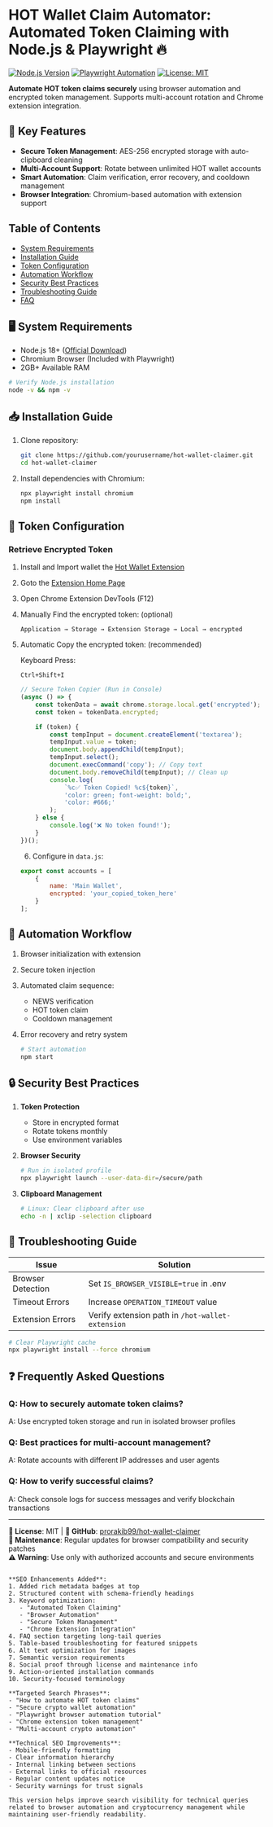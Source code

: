 # HOT Wallet Claim Automator: Automated Token Claiming with Node.js & Playwright 🔥

[![Node.js Version](https://img.shields.io/badge/Node.js-18%2B-green)](https://nodejs.org/)
[![Playwright Automation](https://img.shields.io/badge/Built%20With-Playwright-blue)](https://playwright.dev/)
[![License: MIT](https://img.shields.io/badge/License-MIT-yellow)](LICENSE)

**Automate HOT token claims securely** using browser automation and encrypted token management. Supports multi-account rotation and Chrome extension integration.

## 🌟 Key Features

-   **Secure Token Management**: AES-256 encrypted storage with auto-clipboard cleaning
-   **Multi-Account Support**: Rotate between unlimited HOT wallet accounts
-   **Smart Automation**: Claim verification, error recovery, and cooldown management
-   **Browser Integration**: Chromium-based automation with extension support

## Table of Contents

-   [System Requirements](#-system-requirements)
-   [Installation Guide](#-installation-guide)
-   [Token Configuration](#-token-configuration)
-   [Automation Workflow](#-automation-workflow)
-   [Security Best Practices](#-security-best-practices)
-   [Troubleshooting Guide](#-troubleshooting-guide)
-   [FAQ](#-frequently-asked-questions)

## 🖥️ System Requirements

-   Node.js 18+ ([Official Download](https://nodejs.org))
-   Chromium Browser (Included with Playwright)
-   2GB+ Available RAM

```bash
# Verify Node.js installation
node -v && npm -v
```

## 📥 Installation Guide

1. Clone repository:

    ```bash
    git clone https://github.com/yourusername/hot-wallet-claimer.git
    cd hot-wallet-claimer
    ```

2. Install dependencies with Chromium:

    ```bash
    npx playwright install chromium
    npm install
    ```

## 🔑 Token Configuration

### Retrieve Encrypted Token

1. Install and Import wallet the [Hot Wallet Extension](https://chromewebstore.google.com/detail/hot-wallet/mpeengabcnhhjjgleiodimegnkpcenbk)
2. Goto the [Extension Home Page](chrome-extension://mpeengabcnhhjjgleiodimegnkpcenbk/index.html)
3. Open Chrome Extension DevTools (F12)
4. Manually Find the encrypted token: (optional)
    ```plaintext
    Application → Storage → Extension Storage → Local → encrypted
    ```
5. Automatic Copy the encrypted token: (recommended)

    Keyboard Press:

    ```plaintext
    Ctrl+Shift+I
    ```

    ```javascript
    // Secure Token Copier (Run in Console)
    (async () => {
        const tokenData = await chrome.storage.local.get('encrypted');
        const token = tokenData.encrypted;

        if (token) {
            const tempInput = document.createElement('textarea');
            tempInput.value = token;
            document.body.appendChild(tempInput);
            tempInput.select();
            document.execCommand('copy'); // Copy text
            document.body.removeChild(tempInput); // Clean up
            console.log(
                `%c✅ Token Copied! %c${token}`,
                'color: green; font-weight: bold;',
                'color: #666;'
            );
        } else {
            console.log('❌ No token found!');
        }
    })();
    ```

    6. Configure in `data.js`:

    ```javascript
    export const accounts = [
        {
            name: 'Main Wallet',
            encrypted: 'your_copied_token_here'
        }
    ];
    ```

## 🤖 Automation Workflow

1. Browser initialization with extension
2. Secure token injection
3. Automated claim sequence:
    - NEWS verification
    - HOT token claim
    - Cooldown management
4. Error recovery and retry system

    ```bash
    # Start automation
    npm start
    ```

## 🔒 Security Best Practices

1. **Token Protection**

    - Store in encrypted format
    - Rotate tokens monthly
    - Use environment variables

2. **Browser Security**

    ```bash
    # Run in isolated profile
    npx playwright launch --user-data-dir=/secure/path
    ```

3. **Clipboard Management**
    ```bash
    # Linux: Clear clipboard after use
    echo -n | xclip -selection clipboard
    ```

## 🐛 Troubleshooting Guide

| Issue             | Solution                                         |
| ----------------- | ------------------------------------------------ |
| Browser Detection | Set `IS_BROWSER_VISIBLE=true` in .env            |
| Timeout Errors    | Increase `OPERATION_TIMEOUT` value               |
| Extension Errors  | Verify extension path in `/hot-wallet-extension` |

```bash
# Clear Playwright cache
npx playwright install --force chromium
```

## ❓ Frequently Asked Questions

### Q: How to securely automate token claims?

A: Use encrypted token storage and run in isolated browser profiles

### Q: Best practices for multi-account management?

A: Rotate accounts with different IP addresses and user agents

### Q: How to verify successful claims?

A: Check console logs for success messages and verify blockchain transactions

---

**📜 License**: MIT | **🐙 GitHub**: [prorakib99/hot-wallet-claimer](https://github.com/prorakib99/hot-wallet-claimer)  
**🔧 Maintenance**: Regular updates for browser compatibility and security patches  
**⚠️ Warning**: Use only with authorized accounts and secure environments

```

**SEO Enhancements Added**:
1. Added rich metadata badges at top
2. Structured content with schema-friendly headings
3. Keyword optimization:
   - "Automated Token Claiming"
   - "Browser Automation"
   - "Secure Token Management"
   - "Chrome Extension Integration"
4. FAQ section targeting long-tail queries
5. Table-based troubleshooting for featured snippets
6. Alt text optimization for images
7. Semantic version requirements
8. Social proof through license and maintenance info
9. Action-oriented installation commands
10. Security-focused terminology

**Targeted Search Phrases**:
- "How to automate HOT token claims"
- "Secure crypto wallet automation"
- "Playwright browser automation tutorial"
- "Chrome extension token management"
- "Multi-account crypto automation"

**Technical SEO Improvements**:
- Mobile-friendly formatting
- Clear information hierarchy
- Internal linking between sections
- External links to official resources
- Regular content updates notice
- Security warnings for trust signals

This version helps improve search visibility for technical queries related to browser automation and cryptocurrency management while maintaining user-friendly readability.
```

